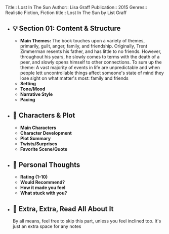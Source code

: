 Title:: Lost In The Sun
Author:: Lisa Graff
Publication:: 2015
Genres:: Realistic Fiction, Fiction
title:: Lost In The Sun by List Graff

- ## 💡 Section 01: Content & Structure
	- **Main Themes:**
	  The book touches upon a variety of themes, primarily, guilt, anger, family, and friendship. Originally, Trent Zimmerman resents his father, and has little to no friends. However, throughout his years, he slowly comes to terms with the death of a peer, and slowly opens himself to other connections. To sum up the theme:
	  A vast majority of events in life are unpredictable and when people lett uncontrollable things affect someone's state of mind they lose sight on what matter's most: family and friends
	- **Setting**
	- **Tone/Mood**
	- **Narrative Style**
	- **Pacing**
- ## 🧠 Characters & Plot
	- **Main Characters**
	- **Character Development**
	- **Plot Summary**
	- **Twists/Surprises**
	- **Favorite Scene/Quote**
- ## 💭 Personal Thoughts
	- **Rating (1–10)**
	- **Would Recommend?**
	- **How it made you feel**
	- **What stuck with you?**
- ## 📰 Extra, Extra, Read All About It
  By all means, feel free to skip this part, unless you feel inclined too. It's just an extra space for any notes